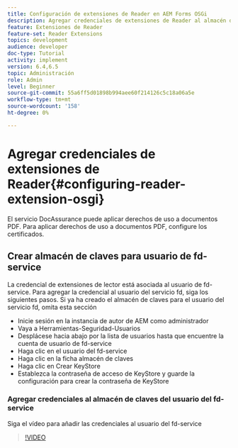 ```yaml
---
title: Configuración de extensiones de Reader en AEM Forms OSGi
description: Agregar credenciales de extensiones de Reader al almacén de confianza en AEM Forms OSGi
feature: Extensiones de Reader
feature-set: Reader Extensions
topics: development
audience: developer
doc-type: Tutorial
activity: implement
version: 6.4,6.5
topic: Administración
role: Admin
level: Beginner
source-git-commit: 55a6ff5d01898b994aee60f214126c5c18a06a5e
workflow-type: tm+mt
source-wordcount: '158'
ht-degree: 0%

---
```



# Agregar credenciales de extensiones de Reader{#configuring-reader-extension-osgi}

El servicio DocAssurance puede aplicar derechos de uso a documentos PDF. Para aplicar derechos de uso a documentos PDF, configure los certificados.

## Crear almacén de claves para usuario de fd-service

La credencial de extensiones de lector está asociada al usuario de fd-service. Para agregar la credencial al usuario del servicio fd, siga los siguientes pasos. Si ya ha creado el almacén de claves para el usuario del servicio fd, omita esta sección

* Inicie sesión en la instancia de autor de AEM como administrador
* Vaya a Herramientas-Seguridad-Usuarios
* Desplácese hacia abajo por la lista de usuarios hasta que encuentre la cuenta de usuario de fd-service
* Haga clic en el usuario del fd-service
* Haga clic en la ficha almacén de claves
* Haga clic en Crear KeyStore
* Establezca la contraseña de acceso de KeyStore y guarde la configuración para crear la contraseña de KeyStore

### Agregar credenciales al almacén de claves del usuario del fd-service

Siga el vídeo para añadir las credenciales al usuario del fd-service

>[!VIDEO](https://video.tv.adobe.com/v/335849?quality=9&learn=on)











